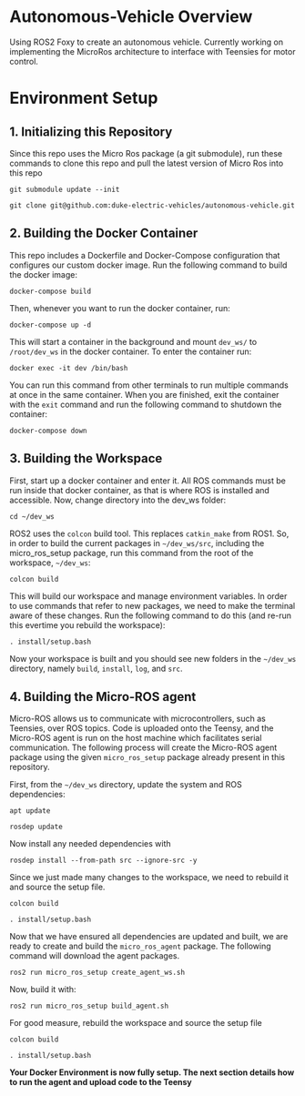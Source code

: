 # Autonomous-Vehicle Overview

Using ROS2 Foxy to create an autonomous vehicle. Currently working on implementing the MicroRos architecture to interface with Teensies for motor control.

# Environment Setup

## 1. Initializing this Repository
Since this repo uses the Micro Ros package (a git submodule), run these commands to clone this repo and pull the latest version of Micro Ros into this repo
```
git submodule update --init

git clone git@github.com:duke-electric-vehicles/autonomous-vehicle.git
```

## 2. Building the Docker Container
This repo includes a Dockerfile and Docker-Compose configuration that configures our custom docker image. Run the following command to build the docker image:
```
docker-compose build
```
Then, whenever you want to run the docker container, run:
```
docker-compose up -d
```
This will start a container in the background and mount `dev_ws/` to `/root/dev_ws` in the docker container. To enter the container run:
```
docker exec -it dev /bin/bash
```
You can run this command from other terminals to run multiple commands at once in the same container. When you are finished, exit the container with the ```exit``` command and run the following command to shutdown the container:
```
docker-compose down
```
## 3. Building the Workspace
First, start up a docker container and enter it. All ROS commands must be run inside that docker container, as that is where ROS is installed and accessible. Now, change directory into the dev_ws folder:
```
cd ~/dev_ws
```
ROS2 uses the `colcon` build tool. This replaces `catkin_make` from ROS1. So, in order to build the current packages in `~/dev_ws/src`, including the micro_ros_setup package, run this command from the root of the workspace, `~/dev_ws`:
```
colcon build
```
This will build our workspace and manage environment variables. In order to use commands that refer to new packages, we need to make the terminal aware of these changes. Run the following command to do this (and re-run this evertime you rebuild the workspace):
```
. install/setup.bash
```
Now your workspace is built and you should see new folders in the `~/dev_ws` directory, namely `build`, `install`, `log`, and `src`.

## 4. Building the Micro-ROS agent
Micro-ROS allows us to communicate with microcontrollers, such as Teensies, over ROS topics. Code is uploaded onto the Teensy, and the Micro-ROS agent is run on the host machine which facilitates serial communication. The following process will create the Micro-ROS agent package using the given ```micro_ros_setup``` package already present in this repository.

First, from the `~/dev_ws` directory, update the system and ROS dependencies:
```
apt update

rosdep update
```
Now install any needed dependencies with
```
rosdep install --from-path src --ignore-src -y
```
Since we just made many changes to the workspace, we need to rebuild it and source the setup file.
```
colcon build

. install/setup.bash
```
Now that we have ensured all dependencies are updated and built, we are ready to create and build the `micro_ros_agent` package. The following command will download the agent packages.
```
ros2 run micro_ros_setup create_agent_ws.sh
```
Now, build it with:
```
ros2 run micro_ros_setup build_agent.sh
```
For good measure, rebuild the workspace and source the setup file
```
colcon build

. install/setup.bash
```

**Your Docker Environment is now fully setup. The next section details how to run the agent and upload code to the Teensy**
